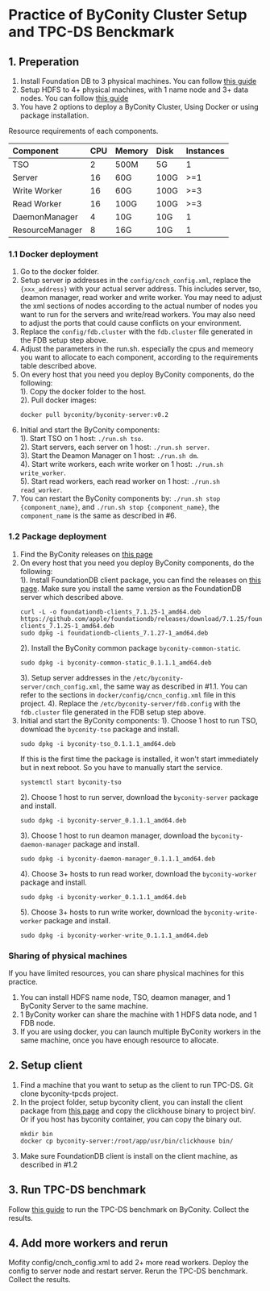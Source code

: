 # Practice of ByConity Cluster Setup and TPC-DS Benckmark

## 1. Preperation
1. Install Foundation DB to 3 physical machines. You can follow [this guide](https://github.com/ByConity/ByConity/blob/master/docker/executable_wrapper/FDB_installation.md)
2. Setup HDFS to 4+ physical machines, with 1 name node and 3+ data nodes. You can follow [this guide](https://github.com/ByConity/ByConity/blob/master/docker/executable_wrapper/HDFS_installation.md)
3. You have 2 options to deploy a ByConity Cluster, Using Docker or using package installation.

Resource requirements of each components.

| Component        | CPU | Memory | Disk | Instances |
| :-------------- | :-- | :--- | :--- | :----- |
| TSO             | 2   | 500M | 5G   | 1      |
| Server          | 16  | 60G  | 100G   | >=1   |
| Write Worker    | 16  | 60G  | 100G  | >=3    |
| Read Worker     | 16  | 100G | 100G  | >=3    |
| DaemonManager   | 4   | 10G  | 10G  | 1      |
| ResourceManager | 8   | 16G  | 10G  | 1      |

### 1.1 Docker deployment
1. Go to the docker folder.
2. Setup server ip addresses in the `config/cnch_config.xml`, replace the `{xxx_address}` with your actual server address. This includes server, tso, deamon manager, read worker and write worker. You may need to adjust the xml sections of nodes according to the actual number of nodes you want to run for the servers and write/read workers. You may also need to adjust the ports that could cause conflicts on your environment.
3. Replace the `config/fdb.cluster` with the `fdb.cluster` file generated in the FDB setup step above.
4. Adjust the parameters in the run.sh. especially the cpus and memeory you want to allocate to each component, according to the requirements table described above.
5. On every host that you need you deploy ByConity components, do the following:  
    1). Copy the docker folder to the host.  
    2). Pull docker images:  
    ```
    docker pull byconity/byconity-server:v0.2
    ```
6. Initial and start the ByConity components:  
    1). Start TSO on 1 host: `./run.sh tso`.   
    2). Start servers, each server on 1 host: `./run.sh server`.  
    3). Start the Deamon Manager on 1 host: `./run.sh dm`.  
    4). Start write workers, each write worker on 1 host: `./run.sh write_worker`.  
    5). Start read workers, each read worker on 1 host: `./run.sh read_worker`.  
7. You can restart the ByConity components by: `./run.sh stop {component_name}`, and `./run.sh stop {component_name}`, the `component_name` is the same as described in #6.

### 1.2 Package deployment
1. Find the ByConity releases on [this page](https://github.com/ByConity/ByConity/releases)
2. On every host that you need you deploy ByConity components, do the following:  
    1). Install FoundationDB client package, you can find the releases on [this page](https://github.com/apple/foundationdb/releases). Make sure you install the same version as the FoundationDB server which described above.
    ```
    curl -L -o foundationdb-clients_7.1.25-1_amd64.deb https://github.com/apple/foundationdb/releases/download/7.1.25/foundationdb-clients_7.1.25-1_amd64.deb
    sudo dpkg -i foundationdb-clients_7.1.27-1_amd64.deb
    ```
    2). Install the ByConity common package `byconity-common-static`.
    ```
    sudo dpkg -i byconity-common-static_0.1.1.1_amd64.deb
    ```
    3). Setup server addresses in the `/etc/byconity-server/cnch_config.xml`, the same way as described in #1.1. You can refer to the sections in `docker/config/cncn_config.xml` file in this project. 
    4). Replace the `/etc/byconity-server/fdb.config` with the `fdb.cluster` file generated in the FDB setup step above.
3. Initial and start the ByConity components:
    1). Choose 1 host to run TSO, download the `byconity-tso` package and install.
    ```
    sudo dpkg -i byconity-tso_0.1.1.1_amd64.deb
    ```
    If this is the first time the package is installed, it won't start immediately but in next reboot. So you have to manually start the service.
    ```
    systemctl start byconity-tso
    ```
    2). Choose 1 host to run server, download the `byconity-server` package and install.
    ```
    sudo dpkg -i byconity-server_0.1.1.1_amd64.deb 
    ```
    3). Choose 1 host to run deamon manager, download the `byconity-daemon-manager` package and install.
    ```
    sudo dpkg -i byconity-daemon-manager_0.1.1.1_amd64.deb 
    ```
    4). Choose 3+ hosts to run read worker, download the `byconity-worker` package and install.
    ```
    sudo dpkg -i byconity-worker_0.1.1.1_amd64.deb 
    ```
    5). Choose 3+ hosts to run write worker, download the `byconity-write-worker` package and install.
    ```
    sudo dpkg -i byconity-worker-write_0.1.1.1_amd64.deb 
    ```

### Sharing of physical machines
If you have limited resources, you can share physical machines for this practice. 
1. You can install HDFS name node, TSO, deamon manager, and 1 ByConity Server to the same machine. 
2. 1 ByConity worker can share the machine with 1 HDFS data node, and 1 FDB node. 
3. If you are using docker, you can launch multiple ByConity workers in the same machine, once you have enough resource to allocate.

## 2. Setup client
1. Find a machine that you want to setup as the client to run TPC-DS. Git clone byconity-tpcds project.
2. In the project folder, setup byconity client, you can install the client package from [this page](https://github.com/ByConity/ByConity/releases) and copy the clickhouse binary to project bin/. Or if you host has byconity container, you can copy the binary out.
    ```
    mkdir bin
    docker cp byconity-server:/root/app/usr/bin/clickhouse bin/
    ````
3. Make sure FoundationDB client is install on the client machine, as described in #1.2

## 3. Run TPC-DS benchmark
Follow [this guide](https://github.com/ByConity/byconity-tpcds/blob/main/README.md) to run the TPC-DS benchmark on ByConity. Collect the results. 

## 4. Add more workers and rerun
Mofity config/cnch_config.xml to add 2+ more read workers. Deploy the config to server node and restart server.
Rerun the TPC-DS benchmark. Collect the results.

